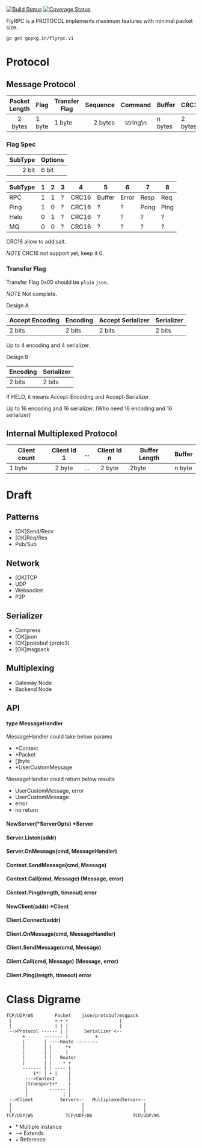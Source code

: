
[![Build Status](https://travis-ci.org/flyrpc/flyrpc.svg?branch=master)](https://travis-ci.org/flyrpc/flyrpc)
[![Coverage Status](https://coveralls.io/repos/flyrpc/flyrpc/badge.svg?branch=master)](https://coveralls.io/r/flyrpc/flyrpc?branch=master)

FlyRPC is a PROTOCOL implements maximum features with minimal packet size.

```
go get gopkg.in/flyrpc.v1
```

# Protocol

## Message Protocol

| Packet Length | Flag   | Transfer Flag | Sequence  | Command   | Buffer  | CRC16   |
|:-------------:| ------ | ------------- | ---------:|:---------:| ------- | ------- |
| 2 bytes       | 1 byte | 1 byte        | 2 bytes   | string\n  | n bytes | 2 bytes |

### Flag Spec

| SubType | Options |
| ------: | ------- |
| 2 bit   | 6 bit   |

| SubType | 1 | 2 | 3 | 4 | 5 | 6 | 7 | 8 |
| ------- |---|---|---|---|---|---|---|---|
| RPC     | 1 | 1 | ? | CRC16 | Buffer | Error | Resp | Req |
| Ping    | 1 | 0 | ? | CRC16 | ? | ? | Pong | Ping |
| Helo    | 0 | 1 | ? | CRC16 | ? | ? | ? | ? |
| MQ      | 0 | 0 | ? | CRC16 | ? | ? | ? | ? |

CRC16 allow to add salt.

_NOTE_ CRC16 not support yet, keep it 0.

### Transfer Flag

Transfer Flag 0x00 should be `plain` `json`.

_NOTE_ Not complete.

Design A

| Accept Encoding | Encoding | Accept Serializer | Serializer |
|:--------------- | -------- | ----------------- | ---------- |
| 2 bits          | 2 bits   | 2 bits            | 2 bits     |

Up to 4 encoding and 4 serializer.

Design B

| Encoding | Serializer |
| -------- | ---------- |
| 2 bits   | 2 bits     |

If HELO, it means Accept-Encoding and Accept-Serializer

Up to 16 encoding and 16 serializer. (Who need 16 encoding and 16 serializer)


## Internal Multiplexed Protocol

| Client count  | Client Id 1   | ...  | Client Id n | Buffer Length | Buffer |
| ------------- |:-------------:| ----:|:-----------:| ------------- | ------ |
| 1 byte        | 2 byte        | ...  | 2 byte      | 2byte         | n byte |

# Draft
## Patterns
* [OK]Send/Recv
* [OK]Req/Res
* Pub/Sub

## Network
* [OK]TCP
* UDP
* Websocket
* P2P

## Serializer
* Compress
* [OK]json
* [OK]protobuf (proto3)
* [OK]msgpack

## Multiplexing
* Gateway Node
* Backend Node

## API

#### type MessageHandler
MessageHandler could take below params
* \*Context
* \*Packet 
* \[]byte
* \*UserCustomMessage

MessageHandler could return below results
* UserCustomMessage, error
* UserCustomMessage
* error
* no return

#### NewServer(*ServerOpts) *Server

#### Server.Listen(addr)

#### Server.OnMessage(cmd, MessageHandler)

#### Context.SendMessage(cmd, Message)

#### Context.Call(cmd, Message) (Message, error)

#### Context.Ping(length, timeout) error

#### NewClient(addr) *Client

#### Client.Connect(addr)

#### Client.OnMessage(cmd, MessageHandler)

#### Client.SendMessage(cmd, Message)

#### Client.Call(cmd, Message) (Message, error)

#### Client.Ping(length, timeout) error

# Class Digrame
```
TCP/UDP/WS        Packet    json/protobuf/msgpack
 |                + + +                   |
 |                | | |                   |
 -->Protocol ------ | |      Serializer <--
      +       ------- |          +
      |       | ----Route --------
      |       | |     *+
      |       | |     |
      |       | |   Router
      |       | |    + +
      ------- | | ---- |
          1*| | + |    |
       --->Context     |
       |transport+*    |
       |        ------ |
       |             | |
 -->Client          Server<--   MultiplexedServer<--
 |                          |                      |
 |                          |                      |
TCP/UDP/WS            TCP/UDP/WS               TCP/UDP/WS
```
* _\*_ Multiple instance
* _-->_ Extends
* _\+_  Reference
